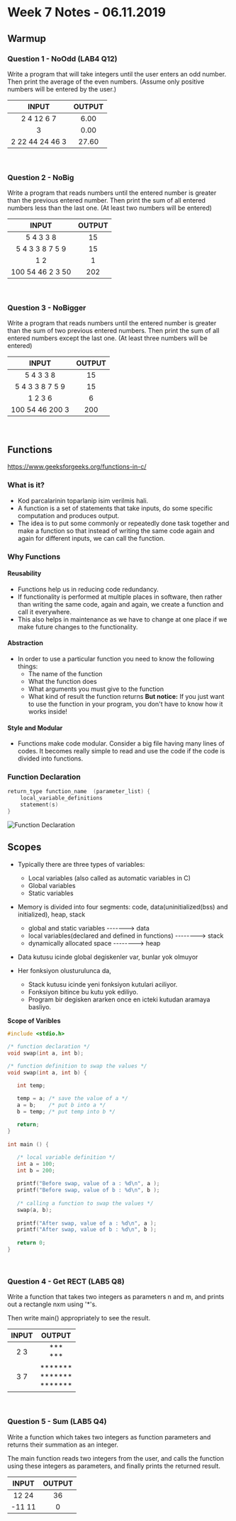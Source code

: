 # Week 7 Notes - 06.11.2019

## Warmup

### Question 1 - NoOdd (LAB4 Q12)

Write a program that will take integers until the user enters an odd number. Then print the average of the even numbers. (Assume only positive numbers will be entered by the user.)

|  INPUT  |  OUTPUT |
|:-------:|:-------:|
| 2 4 12 6 7  | 6.00 |
| 3  | 0.00 |
| 2 22 44 24 46 3 | 27.60 |

<br />

### Question 2 - NoBig

Write a program that reads numbers until the entered number is greater than the previous entered number. Then print the sum of all entered numbers less than the last one. (At least two numbers will be entered)

|  INPUT  |  OUTPUT |
|:-------:|:-------:|
| 5 4 3 3 8 | 15 |
| 5 4 3 3 8 7 5 9 | 15 |
| 1 2 | 1 |
| 100 54 46 2 3 50| 202 |

<br />

### Question 3 - NoBigger

Write a program that reads numbers until the entered number is greater than the sum of two previous entered numbers. Then print the sum of all entered numbers except the last one. (At least three numbers will be entered)

|  INPUT  |  OUTPUT |
|:-------:|:-------:|
| 5 4 3 3 8 | 15 |
| 5 4 3 3 8 7 5 9 | 15 |
| 1 2 3 6  | 6 |
| 100 54 46 200 3| 200 |

<br />


## Functions

https://www.geeksforgeeks.org/functions-in-c/

### What is it?
* Kod parcalarinin toparlanip isim verilmis hali.
* A function is a set of statements that take inputs, do some specific computation and produces output.
* The idea is to put some commonly or repeatedly done task together and make a function so that instead of writing the same code again and again for different inputs, we can call the function.

### Why Functions

#### Reusability
* Functions help us in reducing code redundancy. 
* If functionality is performed at multiple places in software, then rather than writing the same code, again and again, we create a function and call it everywhere.
* This also helps in maintenance as we have to change at one place if we make future changes to the functionality.

#### Abstraction
* In order to use a particular function you need to know the following things: 
  * The name of the function
  * What the function does
  * What arguments you must give to the function
  * What kind of result the function returns
**But notice:** If you just want to use the function in your program, you don't have to know how it works inside! 

#### Style and Modular
* Functions make code modular. Consider a big file having many lines of codes. It becomes really simple to read and use the code if the code is divided into functions.


### Function Declaration

```c
return_type function_name  (parameter_list) {
	local_variable_definitions
	statement(s)    
}
```

![Function Declaration](https://www.geeksforgeeks.org/wp-content/uploads/Function-Prototype-in-c.png)


## Scopes

* Typically there are three types of variables:
  * Local variables (also called as automatic variables in C)
  * Global variables
  * Static variables


* Memory is divided into four segments: code, data(uninitialized(bss) and initialized), heap, stack
  * global and static variables -------> data 
  * local variables(declared and defined in functions) --------> stack
  * dynamically allocated space --------> heap


* Data kutusu icinde global degiskenler var, bunlar yok olmuyor

* Her fonksiyon olusturulunca da,
  * Stack kutusu icinde yeni fonksiyon kutulari aciliyor.
  * Fonksiyon bitince bu kutu yok ediliyo.
  * Program bir degisken ararken once en icteki kutudan aramaya basliyo.


**Scope of Varibles**

```c
#include <stdio.h>
 
/* function declaration */
void swap(int a, int b);

/* function definition to swap the values */
void swap(int a, int b) {

   int temp;

   temp = a; /* save the value of a */
   a = b;    /* put b into a */
   b = temp; /* put temp into b */
  
   return;
}
 
int main () {

   /* local variable definition */
   int a = 100;
   int b = 200;
 
   printf("Before swap, value of a : %d\n", a );
   printf("Before swap, value of b : %d\n", b );
 
   /* calling a function to swap the values */
   swap(a, b);
 
   printf("After swap, value of a : %d\n", a );
   printf("After swap, value of b : %d\n", b );
 
   return 0;
}

```

<br />

### Question 4 - Get RECT (LAB5 Q8)

Write a function that takes two integers as parameters n and m, and prints out a rectangle nxm using '\*'s.

Then write main() appropriately to see the result.


|  INPUT  |  OUTPUT |
|:-------:|:-------:|
| 2 3 | \*\*\* <br>\*\*\* |
| 3 7 | \*\*\*\*\*\*\* <br>\*\*\*\*\*\*\* <br>\*\*\*\*\*\*\* |

<br />

### Question 5 - Sum (LAB5 Q4)

Write a function which takes two integers as function parameters and returns their summation as an integer.

The main function reads two integers from the user, and calls the function using these integers as parameters, and finally prints the returned result.

|  INPUT  |  OUTPUT |
|:-------:|:-------:|
| 12 24 | 36 |
| -11 11 | 0 |
